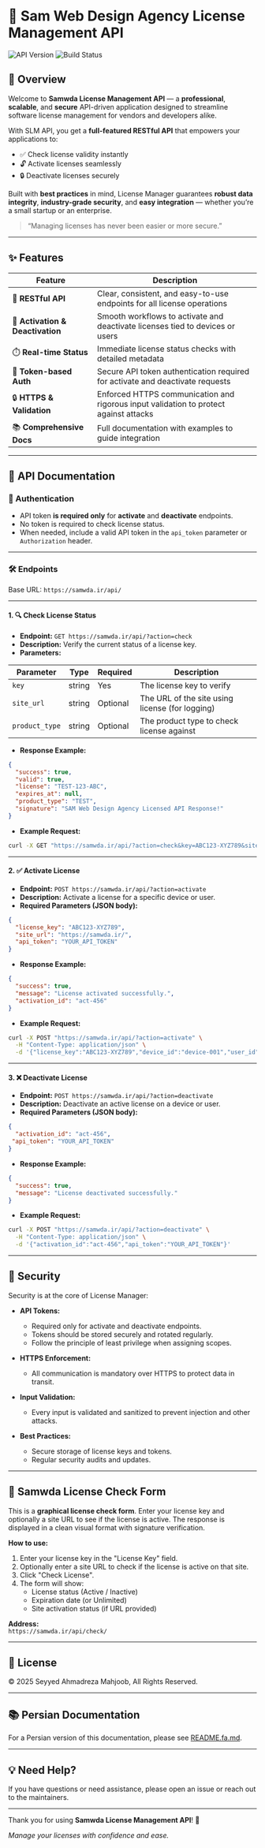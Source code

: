 # 🔐 Sam Web Design Agency License Management API

![API Version](https://img.shields.io/badge/API-v1.0-blue.svg) ![Build Status](https://img.shields.io/badge/build-passing-brightgreen.svg)

## 🚀 Overview

Welcome to **Samwda License Management API** — a **professional**, **scalable**, and **secure** API-driven application designed to streamline software license management for vendors and developers alike.

With SLM API, you get a **full-featured RESTful API** that empowers your applications to:

- ✅ Check license validity instantly  
- 🔓 Activate licenses seamlessly  
- 🔒 Deactivate licenses securely  

Built with **best practices** in mind, License Manager guarantees **robust data integrity**, **industry-grade security**, and **easy integration** — whether you’re a small startup or an enterprise.

> “Managing licenses has never been easier or more secure.”  

---

## ✨ Features

| Feature                         | Description                                                                                     |
|--------------------------------|-------------------------------------------------------------------------------------------------|
| 📡 **RESTful API**              | Clear, consistent, and easy-to-use endpoints for all license operations                          |
| 🔄 **Activation & Deactivation** | Smooth workflows to activate and deactivate licenses tied to devices or users                   |
| ⏱️ **Real-time Status**          | Immediate license status checks with detailed metadata                                          |
| 🔑 **Token-based Auth**          | Secure API token authentication required for activate and deactivate requests                   |
| 🔒 **HTTPS & Validation**        | Enforced HTTPS communication and rigorous input validation to protect against attacks          |
| 📚 **Comprehensive Docs**        | Full documentation with examples to guide integration                                          |

---

## 📖 API Documentation

### 🔐 Authentication

- API token **is required only** for **activate** and **deactivate** endpoints.
- No token is required to check license status.
- When needed, include a valid API token in the `api_token` parameter or `Authorization` header.

---

### 🛠️ Endpoints

Base URL: `https://samwda.ir/api/`

---

#### 1. 🔍 Check License Status

- **Endpoint:** `GET https://samwda.ir/api/?action=check`
- **Description:** Verify the current status of a license key.
- **Parameters:**

| Parameter     | Type   | Required | Description                       |
|---------------|--------|----------|---------------------------------|
| `key`         | string | Yes      | The license key to verify        |
| `site_url`    | string | Optional | The URL of the site using license (for logging) |
| `product_type`| string | Optional | The product type to check license against |

- **Response Example:**

```json
{
  "success": true,
  "valid": true,
  "license": "TEST-123-ABC",
  "expires_at": null,
  "product_type": "TEST",
  "signature": "SAM Web Design Agency Licensed API Response!"
}
```

- **Example Request:**

```bash
curl -X GET "https://samwda.ir/api/?action=check&key=ABC123-XYZ789&site_url=https%3A%2F%2Fexample.com&product_type=TEST"
```

---

#### 2. ✅ Activate License

- **Endpoint:** `POST https://samwda.ir/api/?action=activate`
- **Description:** Activate a license for a specific device or user.
- **Required Parameters (JSON body):**

```json
{
  "license_key": "ABC123-XYZ789",
  "site_url": "https://samwda.ir/",
  "api_token": "YOUR_API_TOKEN"
}
```

- **Response Example:**

```json
{
  "success": true,
  "message": "License activated successfully.",
  "activation_id": "act-456"
}
```

- **Example Request:**

```bash
curl -X POST "https://samwda.ir/api/?action=activate" \
  -H "Content-Type: application/json" \
  -d '{"license_key":"ABC123-XYZ789","device_id":"device-001","user_id":"user-123","api_token":"YOUR_API_TOKEN"}'
```

---

#### 3. ❌ Deactivate License

- **Endpoint:** `POST https://samwda.ir/api/?action=deactivate`
- **Description:** Deactivate an active license on a device or user.
- **Required Parameters (JSON body):**

```json
{
  "activation_id": "act-456",
 "api_token": "YOUR_API_TOKEN"
}
```

- **Response Example:**

```json
{
  "success": true,
  "message": "License deactivated successfully."
}
```

- **Example Request:**

```bash
curl -X POST "https://samwda.ir/api/?action=deactivate" \
  -H "Content-Type: application/json" \
  -d '{"activation_id":"act-456","api_token":"YOUR_API_TOKEN"}'
```

---

## 🫆 Security

Security is at the core of License Manager:

- **API Tokens:**  
  - Required only for activate and deactivate endpoints.  
  - Tokens should be stored securely and rotated regularly.  
  - Follow the principle of least privilege when assigning scopes.

- **HTTPS Enforcement:**  
  - All communication is mandatory over HTTPS to protect data in transit.

- **Input Validation:**  
  - Every input is validated and sanitized to prevent injection and other attacks.

- **Best Practices:**  
  - Secure storage of license keys and tokens.  
  - Regular security audits and updates.

---

## 🔐 Samwda License Check Form

This is a **graphical license check form**. Enter your license key and optionally a site URL to see if the license is active. The response is displayed in a clean visual format with signature verification.

**How to use:**
1. Enter your license key in the "License Key" field.
2. Optionally enter a site URL to check if the license is active on that site.
3. Click "Check License".
4. The form will show:
   - License status (Active / Inactive)
   - Expiration date (or Unlimited)
   - Site activation status (if URL provided)

**Address:**  
`https://samwda.ir/api/check/`

---

## 📄 License

© 2025 Seyyed Ahmadreza Mahjoob, All Rights Reserved.

---

## 📚 Persian Documentation

For a Persian version of this documentation, please see [README.fa.md](README.fa.md).

---

## 💡 Need Help?

If you have questions or need assistance, please open an issue or reach out to the maintainers.

---

Thank you for using **Samwda License Management API**! 🎉

*Manage your licenses with confidence and ease.*
